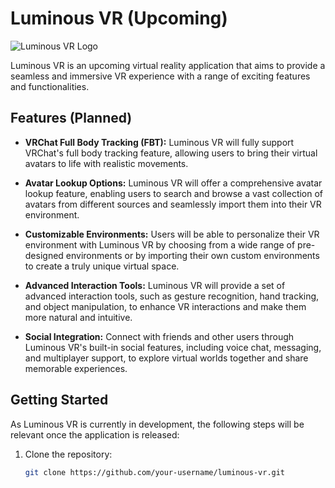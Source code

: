 # Luminous VR (Upcoming)

![Luminous VR Logo](logo.png)

Luminous VR is an upcoming virtual reality application that aims to provide a seamless and immersive VR experience with a range of exciting features and functionalities.

## Features (Planned)

- **VRChat Full Body Tracking (FBT):** Luminous VR will fully support VRChat's full body tracking feature, allowing users to bring their virtual avatars to life with realistic movements.

- **Avatar Lookup Options:** Luminous VR will offer a comprehensive avatar lookup feature, enabling users to search and browse a vast collection of avatars from different sources and seamlessly import them into their VR environment.

- **Customizable Environments:** Users will be able to personalize their VR environment with Luminous VR by choosing from a wide range of pre-designed environments or by importing their own custom environments to create a truly unique virtual space.

- **Advanced Interaction Tools:** Luminous VR will provide a set of advanced interaction tools, such as gesture recognition, hand tracking, and object manipulation, to enhance VR interactions and make them more natural and intuitive.

- **Social Integration:** Connect with friends and other users through Luminous VR's built-in social features, including voice chat, messaging, and multiplayer support, to explore virtual worlds together and share memorable experiences.

## Getting Started

As Luminous VR is currently in development, the following steps will be relevant once the application is released:

1. Clone the repository:

   ```bash
   git clone https://github.com/your-username/luminous-vr.git
